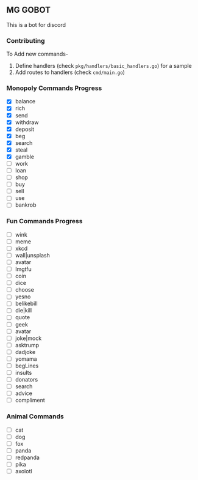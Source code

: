 ## MG GOBOT

This is a bot for discord

### Contributing
To Add new commands-
1. Define handlers (check `pkg/handlers/basic_handlers.go`) for a sample
2. Add routes to handlers (check `cmd/main.go`)

### Monopoly Commands Progress
- [x] balance
- [x] rich
- [x] send
- [x] withdraw
- [x] deposit
- [x] beg
- [x] search
- [x] steal
- [x] gamble
- [ ] work
- [ ] loan
- [ ] shop
- [ ] buy
- [ ] sell
- [ ] use
- [ ] bankrob

### Fun Commands Progress
- [ ] wink
- [ ] meme
- [ ] xkcd
- [ ] wall|unsplash
- [ ] avatar
- [ ] lmgtfu
- [ ] coin
- [ ] dice
- [ ] choose
- [ ] yesno
- [ ] belikebill
- [ ] die|kill
- [ ] quote
- [ ] geek
- [ ] avatar
- [ ] joke|mock
- [ ] asktrump
- [ ] dadjoke
- [ ] yomama
- [ ] begLines
- [ ] insults
- [ ] donators
- [ ] search
- [ ] advice
- [ ] compliment

### Animal Commands
- [ ] cat
- [ ] dog
- [ ] fox
- [ ] panda
- [ ] redpanda
- [ ] pika
- [ ] axolotl